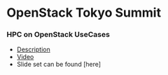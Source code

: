 # OpenStack Tokyo Summit

### HPC on OpenStack UseCases
* [Description](https://www.openstack.org/summit/tokyo-2015/schedule/main-conference)
* [Video](https://www.openstack.org/summit/tokyo-2015/videos/presentation/hpc-on-openstack-use-cases)
* Slide set can be found [here]<!--(2015OpenStackSummitTokyo_HPC_Use_Cases.pdf)-->

